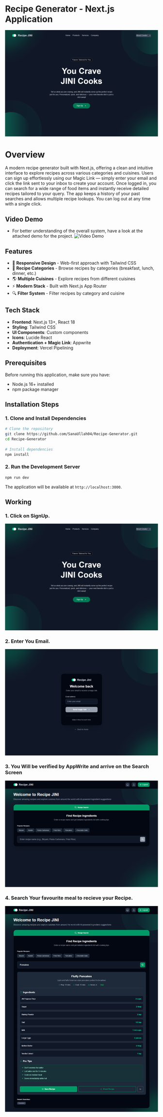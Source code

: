 # Recipe Generator - Next.js Application

![Recipe JINI](./grand_project/public/recipe-generator.png)

# Overview

A modern recipe generator built with Next.js, offering a clean and intuitive interface to explore recipes across various categories and cuisines. Users can sign up effortlessly using our Magic Link — simply enter your email and click the link sent to your inbox to create your account. Once logged in, you can search for a wide range of food items and instantly receive detailed recipes tailored to your query. The app keeps a history of your past searches and allows multiple recipe lookups. You can log out at any time with a single click.


## Video Demo

- For better understanding of the overall system, have a look at the attached demo for the project.
![Video Demo](./)


## Features

- 📱 **Responsive Design** - Web-first approach with Tailwind CSS
- 🍳 **Recipe Categories** - Browse recipes by categories (breakfast, lunch, dinner, etc.)
- 🌎 **Multiple Cuisines** - Explore recipes from different cuisines
- ⚡ **Modern Stack** - Built with Next.js App Router
- 🔍 **Filter System** - Filter recipes by category and cuisine

## Tech Stack

- **Frontend**: Next.js 13+, React 18
- **Styling**: Tailwind CSS
- **UI Components**: Custom components
- **Icons**: Lucide React
- **Authentication + Magic Link**: Appwrite
- **Deployment**: Vercel Pipelining

## Prerequisites

Before running this application, make sure you have:

- Node.js 16+ installed
- npm package manager


## Installation Steps

### 1. Clone and Install Dependencies

```bash
# Clone the repository
git clone https://github.com/SanaUllah04/Recipe-Generator.git
cd Recipe-Generator

# Install dependencies
npm install
```

### 2. Run the Development Server

```bash
npm run dev
```

The application will be available at `http://localhost:3000`.


## Working

### 1. Click on SignUp.
![SignUp](./grand_project/public/recipe-generator.png)

### 2. Enter You Email.
![Email](./grand_project/public/Enter_Email.png)

### 3. You Will be verified by **AppWrite** and arrive on the Search Screen
![verified](./grand_project/public/Search_Meal.png)

### 4. Search Your favourite meal to recieve your Recipe.
![Recipe](./grand_project/public/Recieve_Recipe.png)